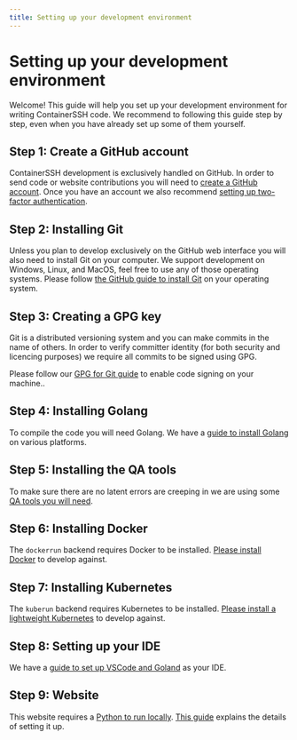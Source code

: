 ```yaml
---
title: Setting up your development environment
---
```


<h1>Setting up your development environment</h1>

Welcome! This guide will help you set up your development environment for writing ContainerSSH code. We recommend to following this guide step by step, even when you have already set up some of them yourself.

## Step 1: Create a GitHub account

ContainerSSH development is exclusively handled on GitHub. In order to send code or website contributions you will need to [create a GitHub account](https://github.com/join). Once you have an account we also recommend [setting up two-factor authentication](https://docs.github.com/en/free-pro-team@latest/github/authenticating-to-github/about-two-factor-authentication).

## Step 2: Installing Git

Unless you plan to develop exclusively on the GitHub web interface you will also need to install Git on your computer. We support development on Windows, Linux, and MacOS, feel free to use any of those operating systems. Please follow [the GitHub guide to install Git](https://github.com/git-guides/install-git) on your operating system.

## Step 3: Creating a GPG key

Git is a distributed versioning system and you can make commits in the name of others. In order to verify committer identity (for both security and licencing purposes) we require all commits to be signed using GPG.

Please follow our [GPG for Git guide](gpg.md) to enable code signing on your machine..

## Step 4: Installing Golang

To compile the code you will need Golang. We have a [guide to install Golang](golang.md) on various platforms.

## Step 5: Installing the QA tools

To make sure there are no latent errors are creeping in we are using some [QA tools you will need](qa.md).

## Step 6: Installing Docker

The `dockerrun` backend requires Docker to be installed. [Please install Docker](docker.md) to develop against.

## Step 7: Installing Kubernetes

The `kuberun` backend requires Kubernetes to be installed. [Please install a lightweight Kubernetes](kubernetes.md) to develop against.

## Step 8: Setting up your IDE

We have a [guide to set up VSCode and Goland](ide.md) as your IDE.

## Step 9: Website

This website requires a [Python to run locally](website.md). [This guide](website.md) explains the details of setting it up.